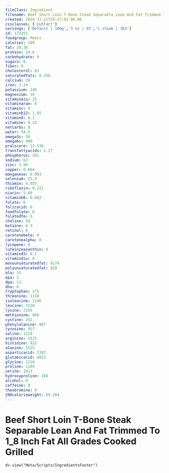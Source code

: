 ```yaml
---
fileClass: Ingredient
filename: Beef Short Loin T-Bone Steak Separable Lean And Fat Trimmed To 1_8 Inch Fat All Grades Cooked Grilled
created: 2024-12-21T19:27:02-06:00
cssclasses: ['nutFact']
servings: ['Default | 100g','3 oz | 85','1 steak | 363']
id: 173351
foodgroup: Meats
calories: 289
fat: 20.36
protein: 24.6
carbohydrate: 0
sugars: 0
fiber: 0
cholesterol: 83
saturatedfats: 8.356
calcium: 19
iron: 3.24
potassium: 248
magnesium: 18
vitaminaiu: 25
vitaminarae: 8
vitaminc: 0
vitaminb12: 1.85
vitamind: 0.1
vitamine: 0.23
netcarbs: 0
water: 54.5
omega3s: 50
omega6s: 909
pralscore: 13.538
transfattyacids: 1.27
phosphorus: 201
sodium: 62
zinc: 3.96
copper: 0.064
manganese: 0.003
selenium: 25.4
thiamin: 0.055
riboflavin: 0.222
niacin: 5.48
vitaminb6: 0.662
folate: 6
folicacid: 0
foodfolate: 6
folatedfe: 6
choline: 58
betaine: 8.3
retinol: 8
carotenebeta: 0
carotenealpha: 0
lycopene: 0
luteinzeaxanthin: 0
vitamind3: 0.1
vitamindiu: 6
monounsaturatedfat: 9174
polyunsaturatedfat: 910
ala: 35
epa: 2
dpa: 13
dha: 0
tryptophan: 275
threonine: 1159
isoleucine: 1146
leucine: 2120
lysine: 2356
methionine: 666
cystine: 251
phenylalanine: 987
tyrosine: 917
valine: 1229
arginine: 1675
histidine: 922
alanine: 1525
asparticacid: 2397
glutamicacid: 4022
glycine: 1210
proline: 1104
serine: 1013
hydroxyproline: 168
alcohol: 0
caffeine: 0
theobromine: 0
200calorieweight: 69.204
---
```


# Beef Short Loin T-Bone Steak Separable Lean And Fat Trimmed To 1_8 Inch Fat All Grades Cooked Grilled

```dataviewjs
dv.view("Meta/Scripts/IngredientsFooter")
```